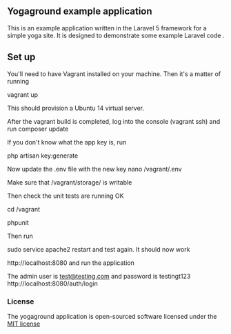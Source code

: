 ## Yogaground example application

This is an example application written in the Laravel 5 framework for a simple yoga site. It is designed to demonstrate some example Laravel code .

## Set up

You'll need to have Vagrant installed on your machine. Then it's a matter of running

vagrant up

This should provision a Ubuntu 14 virtual server.

After the vagrant build is completed, log into the console (vagrant ssh) and run
 composer update


If you don't know what the app key is, run

php artisan key:generate

Now update the .env file with the new key
nano /vagrant/.env

Make sure that /vagrant/storage/ is writable

Then check the unit tests are running OK

cd /vagrant

phpunit

Then run

sudo service apache2 restart and test again. It should now work

http://localhost:8080
and run the application

The admin user is test@testing.com and password is testingt123
http://localhost:8080/auth/login

### License

The yogaground application is open-sourced software licensed under the [MIT license](http://opensource.org/licenses/MIT)
